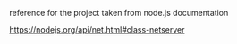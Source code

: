 reference for the project taken from node.js documentation<br>


https://nodejs.org/api/net.html#class-netserver
